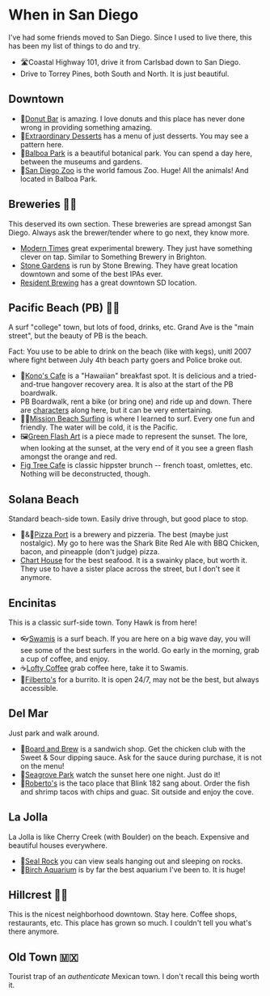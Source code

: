 # When in San Diego

I've had some friends moved to San Diego.
Since I used to live there,
this has been my list of things to do and try.

* 🛣Coastal Highway 101, drive it from Carlsbad down to San Diego.
* Drive to Torrey Pines, both South and North. It is just beautiful.	

## Downtown
* 🍩[Donut Bar](https://goo.gl/maps/TvzidGvVLwUQhqZP7) is amazing. I love donuts and this place has never done wrong in providing something amazing.
* 🥮[Extraordinary Desserts](https://goo.gl/maps/Am2HRpEPFyjPaRDMA) has a menu of just desserts. You may see a pattern here.
* 🌻[Balboa Park](https://goo.gl/maps/MA8FzMjvaGviTr3E7) is a beautiful botanical park. You can spend a day here, between the museums and gardens.
* 🦓[San Diego Zoo](https://goo.gl/maps/nGLYh58XAgr1vEz49) is the world famous Zoo. Huge! All the animals! And located in Balboa Park.

## Breweries 🍺🍻

This deserved its own section.
These breweries are spread amongst San Diego. Always ask the brewer/tender where to go next, they know more.

* [Modern Times](https://goo.gl/maps/7XzSgLuQBasaRmXT8) great experimental brewery. They just have something clever on tap. Similar to Something Brewery in Brighton.
* [Stone Gardens](https://goo.gl/maps/Nf6BUG6zVCkHzRsD8) is run by Stone Brewing. They have great location downtown and some of the best IPAs ever.
* [Resident Brewing](https://goo.gl/maps/heg97DFVNgmSAnPv6) has a great downtown SD location.

## Pacific Beach (PB) 🏴‍☠️

A surf "college" town, but lots of food, drinks, etc. Grand Ave is the "main street", but the beauty of PB is the beach.

Fact: You use to be able to drink on the beach (like with kegs), unitl 2007 where fight between July 4th beach party goers and Police broke out.

* 🍔[Kono's Cafe](https://goo.gl/maps/MJQfYwVKPjtzzv8s6) is a "Hawaiian" breakfast spot. It is delicious and a tried-and-true hangover recovery area. It is also at the start of the PB boardwalk.
* PB Boardwalk, rent a bike (or bring one) and ride up and down. There are [characters](https://www.youtube.com/watch?v=Xn87-mcnoVc) along here, but it can be very entertaining.
* 🏄‍♀️[Mission Beach Surfing](https://goo.gl/maps/uxWHo1LG4rVdkQUS9) is where I learned to surf. Every one fun and friendly. The water will be cold, it is the Pacific.
* 🖼[Green Flash Art](https://goo.gl/maps/FHetyMe9iQRXRPmx6) is a piece made to represent the sunset. The lore, when looking at the sunset, at the very end of it you see a green flash amongst the orange and red.
* [Fig Tree Cafe](https://g.page/figtreecafe-pacific-beach?share) is classic hippster brunch -- french toast, omlettes, etc. Nothing will be deconstructed, though.

## Solana Beach

Standard beach-side town. Easily drive through, but good place to stop.

* 🍕&🍺[Pizza Port](https://goo.gl/maps/HxM7Pb6ykJCVS7rP9) is a brewery and pizzeria. The best (maybe just nostalgic). My go to here was the Shark Bite Red Ale with BBQ Chicken, bacon, and pineapple (don't judge) pizza.
* [Chart House](https://goo.gl/maps/sPAGwVtcoskKxLv38) for the best seafood. It is a swainky place, but worth it. They use to have a sister place across the street, but I don't see it anymore.

## Encinitas

This is a classic surf-side town. Tony Hawk is from here!

* 👓[Swamis](https://goo.gl/maps/95hpuTou61oHanRZA) is a surf beach. If you are here on a big wave day, you will see some of the best surfers in the world. Go early in the morning, grab a cup of coffee, and enjoy.
* ☕️[Lofty Coffee](https://goo.gl/maps/wKXv6DKMjewZFPtj7) grab coffee here, take it to Swamis.
* 🌯[Filberto's](https://goo.gl/maps/qjfzcQMDqy2tDEFcA) for a burrito. It is open 24/7, may not be the best, but always accessible.

## Del Mar

Just park and walk around.

* 🥪[Board and Brew](https://goo.gl/maps/CPRG135MeifmKCNz9) is a sandwich shop. Get the chicken club with the Sweet & Sour dipping sauce. Ask for the sauce during purchase, it is not on the menu!
* 🌅[Seagrove Park](https://goo.gl/maps/9DvUJR158xnmUYKKA) watch the sunset here one night. Just do it!
* 🌮[Roberto's](https://goo.gl/maps/THKXwrf5fNkySaAa9) is the taco place that Blink 182 sang about. Order the fish and shrimp tacos with chips and guac. Sit outside and enjoy the cove.


## La Jolla

La Jolla is like Cherry Creek (with Boulder) on the beach. Expensive and beautiful houses everywhere.

* 🐋[Seal Rock](https://goo.gl/maps/qJ6MK2BTvv9FwWhq9) you can view seals hanging out and sleeping on rocks.
* 🐡[Birch Aquarium](https://goo.gl/maps/aMMKYa7Wv7tY8WA9A) is by far the best aquarium I've been to. It is huge!

## Hillcrest 🏳️‍🌈

This is the nicest neighborhood downtown. Stay here. Coffee shops, restaurants, etc. This place has grown so much. I couldn't tell you what's there anymore.

## Old Town 🇲🇽

Tourist trap of an _authenticate_ Mexican town. I don't recall this being worth it.
